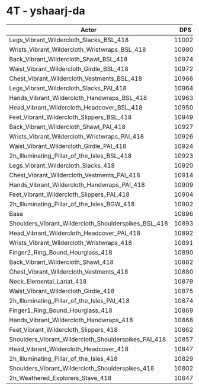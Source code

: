 # 4T - yshaarj-da
| Actor | DPS | Increase |
|---|:---:|:---:|
|Legs_Vibrant_Wildercloth_Slacks_BSL_418|110025|0.98%|
|Wrists_Vibrant_Wildercloth_Wristwraps_BSL_418|109803|0.77%|
|Back_Vibrant_Wildercloth_Shawl_BSL_418|109745|0.72%|
|Waist_Vibrant_Wildercloth_Girdle_BSL_418|109727|0.70%|
|Chest_Vibrant_Wildercloth_Vestments_BSL_418|109665|0.65%|
|Legs_Vibrant_Wildercloth_Slacks_PAI_418|109642|0.63%|
|Hands_Vibrant_Wildercloth_Handwraps_BSL_418|109635|0.62%|
|Head_Vibrant_Wildercloth_Headcover_BSL_418|109500|0.49%|
|Feet_Vibrant_Wildercloth_Slippers_BSL_418|109497|0.49%|
|Back_Vibrant_Wildercloth_Shawl_PAI_418|109271|0.28%|
|Wrists_Vibrant_Wildercloth_Wristwraps_PAI_418|109266|0.28%|
|Waist_Vibrant_Wildercloth_Girdle_PAI_418|109241|0.26%|
|2h_Illuminating_Pillar_of_the_Isles_BSL_418|109237|0.25%|
|Legs_Vibrant_Wildercloth_Slacks_418|109200|0.22%|
|Chest_Vibrant_Wildercloth_Vestments_PAI_418|109148|0.17%|
|Hands_Vibrant_Wildercloth_Handwraps_PAI_418|109097|0.13%|
|Feet_Vibrant_Wildercloth_Slippers_PAI_418|109042|0.07%|
|2h_Illuminating_Pillar_of_the_Isles_BGW_418|109029|0.06%|
|Base|108961|0.00%|
|Shoulders_Vibrant_Wildercloth_Shoulderspikes_BSL_418|108930|-0.03%|
|Head_Vibrant_Wildercloth_Headcover_PAI_418|108927|-0.03%|
|Wrists_Vibrant_Wildercloth_Wristwraps_418|108915|-0.04%|
|Finger2_Ring_Bound_Hourglass_418|108900|-0.06%|
|Back_Vibrant_Wildercloth_Shawl_418|108821|-0.13%|
|Chest_Vibrant_Wildercloth_Vestments_418|108805|-0.14%|
|Neck_Elemental_Lariat_418|108795|-0.15%|
|Waist_Vibrant_Wildercloth_Girdle_418|108758|-0.19%|
|2h_Illuminating_Pillar_of_the_Isles_PAI_418|108740|-0.20%|
|Finger1_Ring_Bound_Hourglass_418|108693|-0.25%|
|Hands_Vibrant_Wildercloth_Handwraps_418|108688|-0.25%|
|Feet_Vibrant_Wildercloth_Slippers_418|108628|-0.31%|
|Shoulders_Vibrant_Wildercloth_Shoulderspikes_PAI_418|108573|-0.36%|
|Head_Vibrant_Wildercloth_Headcover_418|108478|-0.44%|
|2h_Illuminating_Pillar_of_the_Isles_418|108298|-0.61%|
|Shoulders_Vibrant_Wildercloth_Shoulderspikes_418|108027|-0.86%|
|2h_Weathered_Explorers_Stave_418|106472|-2.28%|
